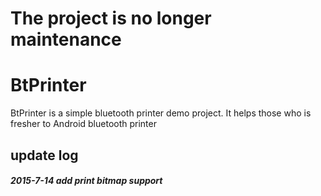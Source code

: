 # The project is no longer maintenance

# BtPrinter
BtPrinter is a simple bluetooth printer demo project. It helps those who is fresher to Android bluetooth printer

## update log
##### 2015-7-14 add print bitmap support
